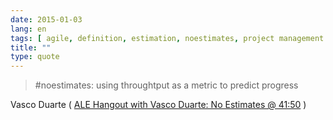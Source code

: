 ```yaml
---
date: 2015-01-03
lang: en
tags: [ agile, definition, estimation, noestimates, project management ]
title: ""
type: quote
---
```


> #noestimates: using throughtput as a metric to predict progress

Vasco Duarte ( [ALE Hangout with Vasco Duarte: No Estimates @
41:50](http://youtu.be/H7alhgSXKDI?t=41m50s) )

